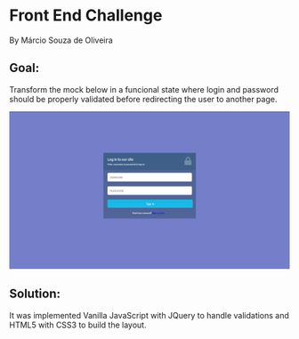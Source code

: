 # Front End Challenge

By Márcio Souza de Oliveira

## Goal:

Transform the mock below in a funcional state where login and password should be properly validated before redirecting the user to another page.

![mock](challenge%20mock.png)

## Solution:

It was implemented Vanilla JavaScript with JQuery to handle validations and HTML5 with CSS3 to build the layout.
